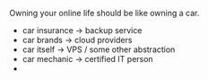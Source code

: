 Owning your online life should be like owning a car.

- car insurance -> backup service
- car brands -> cloud providers
- car itself -> VPS / some other abstraction
- car mechanic -> certified IT person
- 
